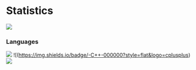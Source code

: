 # Statistics

![](https://github-readme-stats.vercel.app/api?username=0zBug&theme=dark&show_icons=true)

### Languages
![](https://img.shields.io/badge/-Lua-000000?style=flat&logo=lua)
![(https://img.shields.io/badge/-C++-000000?style=flat&logo=cplusplus)
![](https://img.shields.io/badge/-Python-000000?style=flat&logo=python)
###
